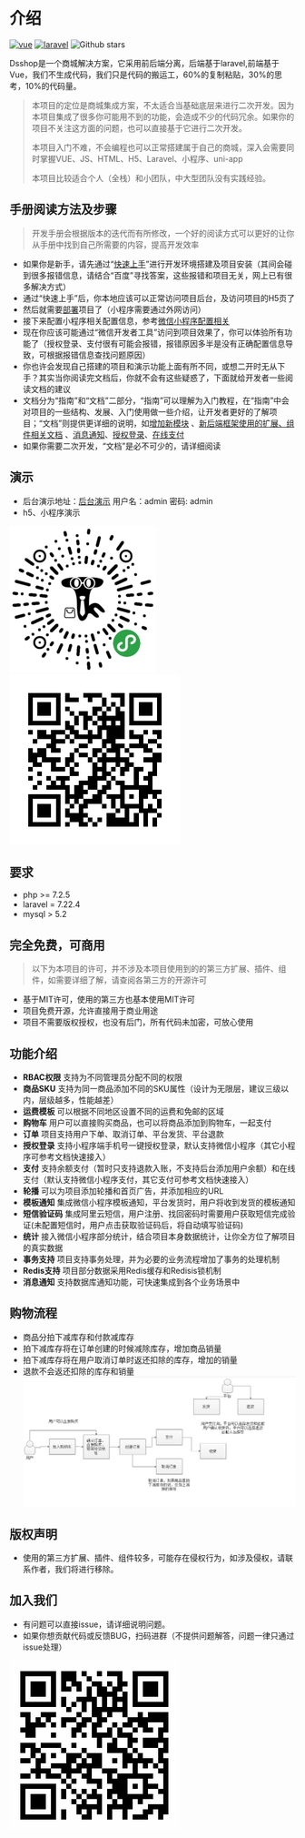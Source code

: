 # 介绍
[![vue](https://img.shields.io/badge/vue-2.6.10-brightgreen.svg "vue")](https://github.com/vuejs/vue "vue") [![laravel](https://img.shields.io/badge/laravel-7.22.4-brightgreen.svg "laravel")](https://github.com/laravel/laravel "laravel") ![Github stars](https://img.shields.io/github/stars/dspurl/dsshop.svg)

Dsshop是一个商城解决方案，它采用前后端分离，后端基于laravel,前端基于Vue，我们不生成代码，我们只是代码的搬运工，60%的复制粘贴，30%的思考，10%的代码量。
> 本项目的定位是商城集成方案，不太适合当基础底层来进行二次开发。因为本项目集成了很多你可能用不到的功能，会造成不少的代码冗余。如果你的项目不关注这方面的问题，也可以直接基于它进行二次开发。
> 
> 本项目入门不难，不会编程也可以正常搭建属于自己的商城，深入会需要同时掌握VUE、JS、HTML、H5、Laravel、小程序、uni-app
> 
> 本项目比较适合个人（全栈）和小团队，中大型团队没有实践经验。
## 手册阅读方法及步骤
> 开发手册会根据版本的迭代而有所修改，一个好的阅读方式可以更好的让你从手册中找到自己所需要的内容，提高开发效率
- 如果你是新手，请先通过“[快速上手](getting-started.html "快速上手")”进行开发环境搭建及项目安装（其间会碰到很多报错信息，请结合“百度”寻找答案，这些报错和项目无关，网上已有很多解决方式）
- 通过“快速上手”后，你本地应该可以正常访问项目后台，及访问项目的H5页了
- 然后就需要[部署](deploy.html "部署")项目了（小程序需要通过外网访问）
- 接下来配置小程序相关配置信息，参考[微信小程序配置相关](basic.html#微信小程序配置相关 "微信小程序配置相关")
- 现在你应该可能通过“微信开发者工具”访问到项目效果了，你可以体验所有功能了（授权登录、支付很有可能会报错，报错原因多半是没有正确配置信息导致，可根据报错信息查找问题原因）
- 你也许会发现自己搭建的项目和演示功能上面有所不同，或想二开时无从下手？其实当你阅读完文档后，你就不会有这些疑惑了，下面就给开发者一些阅读文档的建议
- 文档分为“指南”和“文档”二部分，“指南”可以理解为入门教程，在“指南”中会对项目的一些结构、发展、入门使用做一些介绍，让开发者更好的了解项目；“文档”则提供更详细的说明，如[增加新模块](../document/exploit.html "增加新模块") 、[新后端框架使用的扩展、组件相关文档](../document/third-party.html "新后端框架使用的扩展、组件相关文档") 、[消息通知](common.html "消息通知")、[授权登录](mini-authorization-login.html "授权登录")、[在线支付](payment.html "在线支付")
- 如果你需要二次开发，“文档”是必不可少的，请详细阅读

## 演示
- 后台演示地址：[后台演示](http://dsshop.dswjcms.com/admin "后台演示") 用户名：admin 密码: admin
- h5、小程序演示

![](/image/gh_e79e7cd855e7_258.jpg)
![](/image/13.png)
## 要求
- php >= 7.2.5
- laravel = 7.22.4
- mysql > 5.2
## 完全免费，可商用
> 以下为本项目的许可，并不涉及本项目使用到的的第三方扩展、插件、组件，如需要详细了解，请查阅各第三方的开源许可
- 基于MIT许可，使用的第三方也基本使用MIT许可
- 项目免费开源，允许直接用于商业用途
- 项目不需要版权授权，也没有后门，所有代码未加密，可放心使用
## 功能介绍
- **RBAC权限** 支持为不同管理员分配不同的权限
- **商品SKU** 支持为同一商品添加不同的SKU属性（设计为无限层，建议三级以内，层级越多，性能越差）
- **运费模板** 可以根据不同地区设置不同的运费和免邮的区域
- **购物车** 用户可以直接购买商品，也可以将商品添加到购物车，一起支付
- **订单** 项目支持用户下单、取消订单、平台发货、平台退款
- **授权登录** 支持小程序端手机号一键授权登录，默认支持微信小程序（其它小程序可参考文档快速接入）
- **支付** 支持余额支付（暂时只支持退款入账，不支持后台添加用户余额）和在线支付（默认支持微信小程序支付，其它支付可参考文档快速接入）
- **轮播** 可以为项目添加轮播和首页广告，并添加相应的URL
- **模板通知** 集成微信小程序模板通知，平台发货时，用户将收到发货的模板通知
- **短信验证码** 集成阿里云短信，用户注册、找回密码时需要用户获取短信完成验证(未配置短信时，用户点击获取验证码后，将自动填写验证码)
- **统计** 接入微信小程序部分统计，结合项目本身数据统计，让你全方位了解项目的真实数据
- **事务支持** 项目支持事务处理，并为必要的业务流程增加了事务的处理机制
- **Redis支持** 项目部分数据采用Redis缓存和Redisis锁机制
- **消息通知** 支持数据库通知功能，可快速集成到各个业务场景中
## 购物流程
- 商品分拍下减库存和付款减库存
- 拍下减库存将在订单创建的时候减除库存，增加商品销量
- 拍下减库存将在用户取消订单时返还扣除的库存，增加的销量
- 退款不会返还扣除的库存和销量
![](/image/10.png)

## 版权声明
- 使用的第三方扩展、插件、组件较多，可能存在侵权行为，如涉及侵权，请联系作者，我们将进行移除。
## 加入我们
- 有问题可以直接issue，请详细说明问题。
- 如果你想贡献代码或反馈BUG，扫码进群（不提供问题解答，问题一律只通过issue处理）

![](/image/12.png)